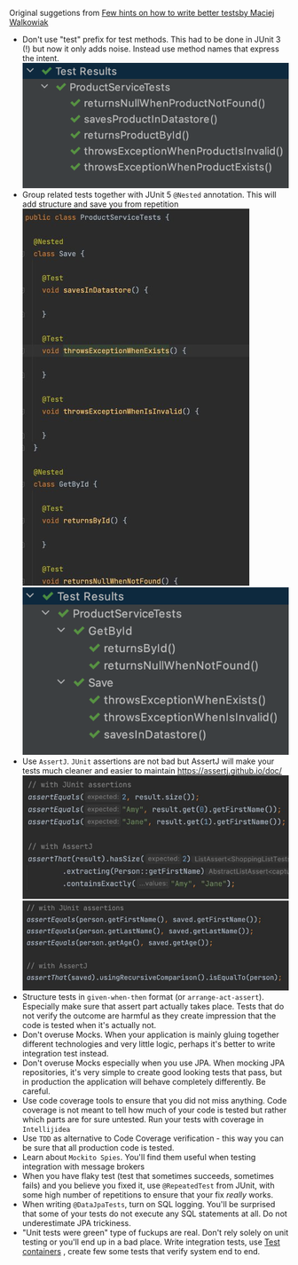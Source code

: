 Original suggetions from [Few hints on how to write better testsby Maciej Walkowiak](https://twitter.com/maciejwalkowiak/status/1549332878525431809)

* Don't use "test" prefix for test methods. This had to be done in JUnit 3 (!) but now it only adds noise. Instead use method names that express the intent.
 ![img.png](junit-hint1.png)
* Group related tests together with JUnit 5
  `@Nested` annotation. This will add structure and save you from repetition
![img_2.png](junit-hint2.png) 
![img_1.png](junit-hint3.png)
* Use `AssertJ`. `JUnit` assertions are not bad but AssertJ will make your tests much cleaner and easier to maintain https://assertj.github.io/doc/
 ![img_3.png](junit-hint4.png)
 ![img_4.png](junit-hint5.png)
* Structure tests in `given-when-then` format (or `arrange-act-assert`). Especially make sure that assert part actually takes place. Tests that do not verify the outcome are harmful as they create impression that the code is tested when it's actually not.
* Don't overuse Mocks. When your application is mainly gluing together different technologies and very little logic, perhaps it's better to write integration test instead.
* Don't overuse Mocks especially when you use JPA. When mocking JPA repositories, it's very simple to create good looking tests that pass, but in production the application will behave completely differently. Be careful.
* Use code coverage tools to ensure that you did not miss anything. Code coverage is not meant to tell how much of your code is tested but rather which parts are for sure untested. Run your tests with coverage in
`Intellijidea`
* Use `TDD` as alternative to Code Coverage verification - this way you can be sure that all production code is tested.
* Learn about `Mockito Spies`. You'll find them useful when testing integration with message brokers
* When you have flaky test (test that sometimes succeeds, sometimes fails) and you believe you fixed it, use `@RepeatedTest` from JUnit, with some high number of repetitions to ensure that your fix *really* works.
* When writing `@DataJpaTests`, turn on SQL logging. You'll be surprised that some of your tests do not execute any SQL statements at all. Do not underestimate JPA trickiness.
* "Unit tests were green" type of fuckups are real. Don't rely solely on unit testing or you'll end up in a bad place. Write integration tests, use
  [Test containers](https://www.testcontainers.org/)
  , create few some tests that verify system end to end.